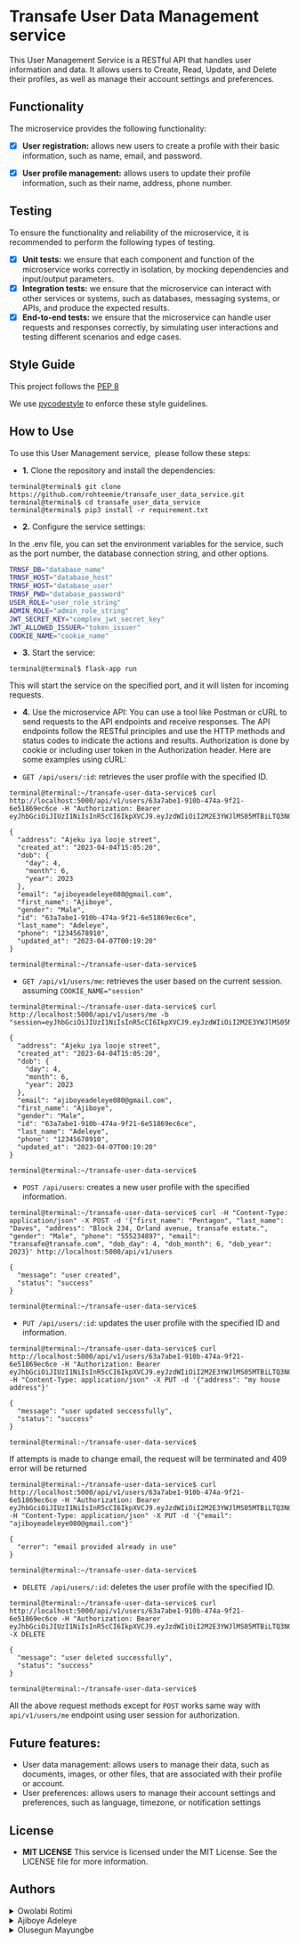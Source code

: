 # Transafe User Data Management service
This User Management Service is a RESTful API that handles user information and data.
It allows users to Create, Read, Update, and Delete their profiles, as well as manage their account settings and preferences.

## Functionality

The microservice provides the following functionality:
- [x] **User registration:** allows new users to create a profile with their basic information, such as name, email, and password.

- [x] **User profile management:** allows users to update their profile information, such as their name, address, phone number.

## Testing

To ensure the functionality and reliability of the microservice, it is recommended to perform the following types of testing.

- [x] **Unit tests:** we ensure that each component and function of the microservice works correctly in isolation, by mocking dependencies and input/output parameters.
- [x] **Integration tests:** we ensure that the microservice can interact with other services or systems, such as databases, messaging systems, or APIs, and produce the expected results.
- [x] **End-to-end tests:** we ensure that the microservice can handle user requests and responses correctly, by simulating user interactions and testing different scenarios and edge cases.

## Style Guide

This project follows the [PEP 8](https://www.python.org/dev/peps/pep-0008/)

We use [pycodestyle](https://pycodestyle.pycqa.org/en/latest/) to enforce these style guidelines.

## How to Use

To use this User Management service,  please follow these steps:

- **1.** Clone the repository and install the dependencies:

```
terminal@terminal$ git clone https://github.com/rohteemie/transafe_user_data_service.git
terminal@terminal$ cd transafe_user_data_service
terminal@terminal$ pip3 install -r requirement.txt
```

- **2.** Configure the service settings:

In the .env file, you can set the environment variables for the service, such as the port number, the database connection string, and other options.

```bash
TRNSF_DB="database_name"
TRNSF_HOST="database_host"
TRNSF_HOST="database_user"
TRNSF_PWD="database_password"
USER_ROLE="user_role_string"
ADMIN_ROLE="admin_role_string"
JWT_SECRET_KEY="complex_jwt_secret_key"
JWT_ALLOWED_ISSUER="token_issuer"
COOKIE_NAME="cookie_name"
```

- **3.** Start the service:

```
terminal@terminal$ flask-app run
```

This will start the service on the specified port, and it will listen for incoming requests.

- **4.** Use the microservice API:
You can use a tool like Postman or cURL to send requests to the API endpoints and receive responses. The API endpoints follow the RESTful principles and use the HTTP methods and status codes to indicate the actions and results.
Authorization is done by cookie or including user token in the Authorization header. Here are some examples using cURL:

- `GET /api/users/:id`: retrieves the user profile with the specified ID.
```
terminal@terminal:~/transafe-user-data-service$ curl http://localhost:5000/api/v1/users/63a7abe1-910b-474a-9f21-6e51869ec6ce -H "Authorization: Bearer eyJhbGciOiJIUzI1NiIsInR5cCI6IkpXVCJ9.eyJzdWIiOiI2M2E3YWJlMS05MTBiLTQ3NGEtOWYyMS02ZTUxODY5ZWM2Y2UiLCJpc3MiOiJUUkFOU0FGRSBUT0tFTiBJU1NVRVIiLCJyb2xlIjoidXNlciJ9.BDyOOnoyYpYhw4GirtN6gtJTNSYIsx3mOrL5XJv9Eho"

{
  "address": "Ajeku iya looje street",
  "created_at": "2023-04-04T15:05:20",
  "dob": {
    "day": 4,
    "month": 6,
    "year": 2023
  },
  "email": "ajiboyeadeleye080@gmail.com",
  "first_name": "Ajiboye",
  "gender": "Male",
  "id": "63a7abe1-910b-474a-9f21-6e51869ec6ce",
  "last_name": "Adeleye",
  "phone": "12345678910",
  "updated_at": "2023-04-07T00:19:20"
}

terminal@terminal:~/transafe-user-data-service$
````



- `GET /api/v1/users/me`: retrieves the user based on the current session.
    assuming `COOKIE_NAME="session"`
```
terminal@terminal:~/transafe-user-data-service$ curl http://localhost:5000/api/v1/users/me -b "session=eyJhbGciOiJIUzI1NiIsInR5cCI6IkpXVCJ9.eyJzdWIiOiI2M2E3YWJlMS05MTBiLTQ3NGEtOWYyMS02ZTUxODY5ZWM2Y2UiLCJpc3MiOiJUUkFOU0FGRSBUT0tFTiBJU1NVRVIiLCJyb2xlIjoidXNlciJ9.BDyOOnoyYpYhw4GirtN6gtJTNSYIsx3mOrL5XJv9Eho"

{
  "address": "Ajeku iya looje street",
  "created_at": "2023-04-04T15:05:20",
  "dob": {
    "day": 4,
    "month": 6,
    "year": 2023
  },
  "email": "ajiboyeadeleye080@gmail.com",
  "first_name": "Ajiboye",
  "gender": "Male",
  "id": "63a7abe1-910b-474a-9f21-6e51869ec6ce",
  "last_name": "Adeleye",
  "phone": "12345678910",
  "updated_at": "2023-04-07T00:19:20"
}

terminal@terminal:~/transafe-user-data-service$
```

- `POST /api/users`: creates a new user profile with the specified information.

```
terminal@terminal:~/transafe-user-data-service$ curl -H "Content-Type: application/json" -X POST -d '{"first_name": "Pentagon", "last_name": "Daves", "address": "Block 234, Orland avenue, transafe estate.", "gender": "Male", "phone": "555234897", "email": "transafe@transafe.com", "dob_day": 4, "dob_month": 6, "dob_year": 2023}' http://localhost:5000/api/v1/users

{
  "message": "user created",
  "status": "success"
}

terminal@terminal:~/transafe-user-data-service$
```


- `PUT /api/users/:id`: updates the user profile with the specified ID and information.
```
terminal@terminal:~/transafe-user-data-service$ curl http://localhost:5000/api/v1/users/63a7abe1-910b-474a-9f21-6e51869ec6ce -H "Authorization: Bearer eyJhbGciOiJIUzI1NiIsInR5cCI6IkpXVCJ9.eyJzdWIiOiI2M2E3YWJlMS05MTBiLTQ3NGEtOWYyMS02ZTUxODY5ZWM2Y2UiLCJpc3MiOiJUUkFOU0FGRSBUT0tFTiBJU1NVRVIiLCJyb2xlIjoidXNlciJ9.BDyOOnoyYpYhw4GirtN6gtJTNSYIsx3mOrL5XJv9Eho" -H "Content-Type: application/json" -X PUT -d '{"address": "my house address"}'

{
  "message": "user updated seccessfully",
  "status": "success"
}

terminal@terminal:~/transafe-user-data-service$
```
If attempts is made to change email, the request will be terminated and 409 error will be returned

```
terminal@terminal:~/transafe-user-data-service$ curl http://localhost:5000/api/v1/users/63a7abe1-910b-474a-9f21-6e51869ec6ce -H "Authorization: Bearer eyJhbGciOiJIUzI1NiIsInR5cCI6IkpXVCJ9.eyJzdWIiOiI2M2E3YWJlMS05MTBiLTQ3NGEtOWYyMS02ZTUxODY5ZWM2Y2UiLCJpc3MiOiJUUkFOU0FGRSBUT0tFTiBJU1NVRVIiLCJyb2xlIjoidXNlciJ9.BDyOOnoyYpYhw4GirtN6gtJTNSYIsx3mOrL5XJv9Eho" -H "Content-Type: application/json" -X PUT -d '{"email": "ajiboyeadeleye080@gmail.com"}'

{
  "error": "email provided already in use"
}

terminal@terminal:~/transafe-user-data-service$
```

- `DELETE /api/users/:id`: deletes the user profile with the specified ID.
```
terminal@terminal:~/transafe-user-data-service$ curl http://localhost:5000/api/v1/users/63a7abe1-910b-474a-9f21-6e51869ec6ce -H "Authorization: Bearer eyJhbGciOiJIUzI1NiIsInR5cCI6IkpXVCJ9.eyJzdWIiOiI2M2E3YWJlMS05MTBiLTQ3NGEtOWYyMS02ZTUxODY5ZWM2Y2UiLCJpc3MiOiJUUkFOU0FGRSBUT0tFTiBJU1NVRVIiLCJyb2xlIjoidXNlciJ9.BDyOOnoyYpYhw4GirtN6gtJTNSYIsx3mOrL5XJv9Eho" -X DELETE

{
  "message": "user deleted successfully",
  "status": "success"
}

terminal@terminal:~/transafe-user-data-service$
```

All the above request methods except for `POST` works same way with `api/v1/users/me` endpoint using user session for authorization.

## Future features:

- User data management: allows users to manage their data, such as documents, images, or other files, that are associated with their profile or account.
- User preferences: allows users to manage their account settings and preferences, such as language, timezone, or notification settings

## License

- **MIT LICENSE**
This service is licensed under the MIT License. See the LICENSE file for more information.

## Authors

<details>
	<summary>Owolabi Rotimi</summary>
	<ul>
	<li><a href="https://www.github.com/rohteemie">GitHub</a></li>
	<li><a href="https://www.linkedin.com/in/rohteemie">LinkedIn</a></li>
	<li><a href="https://www.twitter.com/rohteemie">Twitter</a></li>
	<li><a href="mailto:iamrotimiowolabi@gmail.com">Email</a></l>
	</ul>
</details>
<details>
        <summary>Ajiboye Adeleye</summary>
        <ul>
        <li><a href="https://www.github.com/Adeleye080">GitHub</a></li>
        <li><a href="https://www.linkedin.com/in/ajiboye-adeleye-b561a7211">LinkedIn</a></li>
        <li><a href="https://www.twitter.com/AdeleyeAjiboye">Twitter</a></li>
        <li><a href="mailto:ajiboyeadeleye080@gmail.com">Email</a></l>
        </ul>
</details>
<details>
        <summary>Olusegun Mayungbe</summary>
        <ul>
        <li><a href="https://www.github.com/Oluadepe">GitHub</a></li>
        <li><a href="https://www.linkedin.com/in/">LinkedIn</a></li>
        <li><a href="https://www.twitter.com/">Twitter</a></li>
        <li><a href="mailto:">Email</a></l>
        </ul>
</details>
